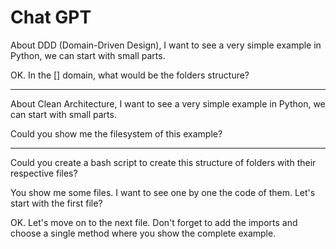 # Chat GPT

About DDD (Domain-Driven Design), I want to see a very simple example in Python, we can start with small parts.

OK. In the [] domain, what would be the folders structure?

---

About Clean Architecture, I want to see a very simple example in Python, we can start with small parts.

Could you show me the filesystem of this example?

---

Could you create a bash script to create this structure of folders with their respective files?

You show me some files. I want to see one by one the code of them. Let's start with the first file?

OK. Let's move on to the next file. Don't forget to add the imports and choose a single method where you show the complete example.

